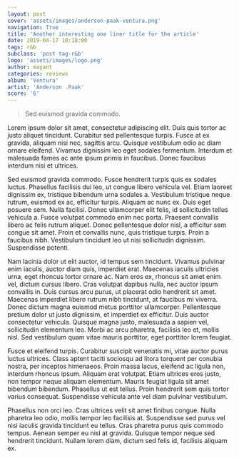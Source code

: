 ```yaml
---
layout: post
cover: 'assets/images/anderson-paak-ventura.png'
navigation: True
title: 'Another interesting one liner title for the article'
date: 2019-04-17 10:18:00
tags: r&b
subclass: 'post tag-r&b'
logo: 'assets/images/logo.png'
author: mayant
categories: reviews
album: 'Ventura'
artist: 'Anderson .Paak'
score: '6'
---
```


> Sed euismod gravida commodo.

Lorem ipsum dolor sit amet, consectetur adipiscing elit. Duis quis tortor ac justo aliquet tincidunt. Curabitur sed pellentesque turpis. Fusce at ex gravida, aliquam nisi nec, sagittis arcu. Quisque vestibulum odio ac diam ornare eleifend. Vivamus dignissim leo eget sodales fermentum. Interdum et malesuada fames ac ante ipsum primis in faucibus. Donec faucibus interdum nisi et ultrices.

Sed euismod gravida commodo. Fusce hendrerit turpis quis ex sodales luctus. Phasellus facilisis dui leo, ut congue libero vehicula vel. Etiam laoreet dignissim ex, tristique bibendum urna sodales a. Vestibulum tristique neque rutrum, euismod ex ac, efficitur turpis. Aliquam ac nunc ex. Duis eget posuere sem. Nulla facilisi. Donec ullamcorper elit felis, id sollicitudin tellus vehicula a. Fusce volutpat commodo enim nec porta. Praesent convallis libero ac felis rutrum aliquet. Donec pellentesque dolor nisl, a efficitur sem congue sit amet. Proin et convallis nunc, quis tristique turpis. Proin a faucibus nibh. Vestibulum tincidunt leo ut nisi sollicitudin dignissim. Suspendisse potenti.

Nam lacinia dolor ut elit auctor, id tempus sem tincidunt. Vivamus pulvinar enim iaculis, auctor diam quis, imperdiet erat. Maecenas iaculis ultricies urna, eget rhoncus tortor ornare ac. Nam eros ex, rhoncus sit amet enim vel, dictum cursus libero. Cras volutpat dapibus nulla, nec auctor ipsum convallis in. Duis cursus arcu purus, ut placerat odio hendrerit sit amet. Maecenas imperdiet libero rutrum nibh tincidunt, at faucibus mi viverra. Donec dictum magna euismod metus porttitor ullamcorper. Pellentesque pretium dolor ut justo dignissim, et imperdiet ex efficitur. Duis auctor consectetur vehicula. Quisque magna justo, malesuada a sapien vel, sollicitudin elementum leo. Morbi ac arcu pharetra, facilisis leo et, mollis nisl. Sed vestibulum quam vitae mauris porttitor, eget porttitor lorem feugiat.

Fusce et eleifend turpis. Curabitur suscipit venenatis mi, vitae auctor purus luctus ultrices. Class aptent taciti sociosqu ad litora torquent per conubia nostra, per inceptos himenaeos. Proin massa lacus, eleifend ac ligula non, interdum rhoncus ipsum. Aliquam erat volutpat. Etiam ultrices eros justo, non tempor neque aliquam elementum. Mauris feugiat ligula sit amet bibendum bibendum. Phasellus ut est tellus. Proin hendrerit sem quis tortor varius consequat. Suspendisse vehicula ante vel diam pulvinar vestibulum.

Phasellus non orci leo. Cras ultrices velit sit amet finibus congue. Nulla pharetra leo odio, mollis tempor leo facilisis at. Suspendisse sed purus vel nisi iaculis gravida tincidunt eu tellus. Cras pharetra purus quis commodo tempus. Aenean semper eu nisl at gravida. Quisque tempor neque sed hendrerit tincidunt. Nullam lorem diam, dictum sed felis id, facilisis aliquam ex. 